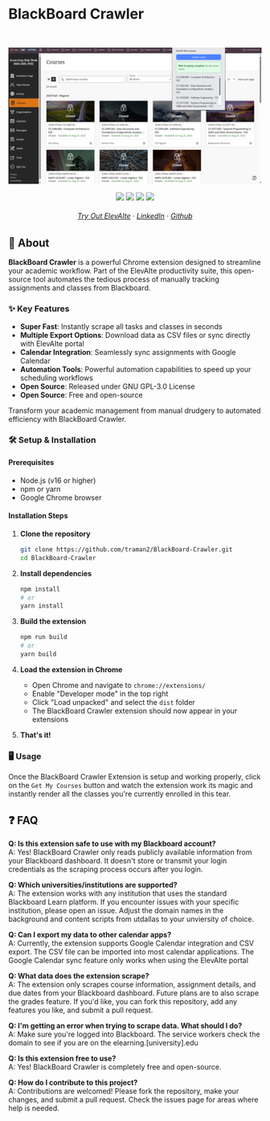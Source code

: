 # BlackBoard Crawler
  
<br>

<p align="center">
 <img src="READMELanding.png"/>
</p>

<p align="center">
  <img src="https://img.shields.io/badge/Google_chrome-4285F4?style=for-the-badge&logo=Google-chrome&logoColor=white"/>
  <img src="https://img.shields.io/badge/JavaScript-323330?style=for-the-badge&logo=javascript&logoColor=F7DF1E"/>
  <img src="https://img.shields.io/badge/React-20232A?style=for-the-badge&logo=react&logoColor=61DAFB"/>
  <img src="https://img.shields.io/badge/Tailwind_CSS-38B2AC?style=for-the-badge&logo=tailwind-css&logoColor=white"/>
</p>

<h6 align="center">
    <a href="https://elevaiteworkspace.com">Try Out ElevAIte</a>
    ·
    <a href="https://www.linkedin.com/in/tejas-raman-1a892b255/">LinkedIn</a>
    ·
    <a href="https://github.com/traman2/">Github</a>
</h6>

## 🚀 About

**BlackBoard Crawler** is a powerful Chrome extension designed to streamline your academic workflow. Part of the ElevAIte productivity suite, this open-source tool automates the tedious process of manually tracking assignments and classes from Blackboard.

### ✨ Key Features

- **Super Fast**: Instantly scrape all tasks and classes in seconds
- **Multiple Export Options**: Download data as CSV files or sync directly with ElevAIte portal
- **Calendar Integration**: Seamlessly sync assignments with Google Calendar
- **Automation Tools**: Powerful automation capabilities to speed up your scheduling workflows
- **Open Source**: Released under GNU GPL-3.0 License
 - **Open Source**: Free and open-source

Transform your academic management from manual drudgery to automated efficiency with BlackBoard Crawler. 

### 🛠️ Setup & Installation

#### Prerequisites
- Node.js (v16 or higher)
- npm or yarn
- Google Chrome browser

#### Installation Steps

1. **Clone the repository**
   ```bash
   git clone https://github.com/traman2/BlackBoard-Crawler.git
   cd BlackBoard-Crawler
   ```

2. **Install dependencies**
   ```bash
   npm install
   # or
   yarn install
   ```

3. **Build the extension**
   ```bash
   npm run build
   # or
   yarn build
   ```

4. **Load the extension in Chrome**
   - Open Chrome and navigate to `chrome://extensions/`
   - Enable "Developer mode" in the top right
   - Click "Load unpacked" and select the `dist` folder
   - The BlackBoard Crawler extension should now appear in your extensions

5. **That's it!**

### 🖥️ Usage
Once the BlackBoard Crawler Extension is setup and working properly, click on the `Get My Courses` button and watch the extension work its magic and instantly render all the classes you're currently enrolled in this tear. 

## ❓ FAQ
**Q: Is this extension safe to use with my Blackboard account?**  
A: Yes! BlackBoard Crawler only reads publicly available information from your Blackboard dashboard. It doesn't store or transmit your login credentials as the scraping process occurs after you login.

**Q: Which universities/institutions are supported?**  
A: The extension works with any institution that uses the standard Blackboard Learn platform. If you encounter issues with your specific institution, please open an issue. Adjust the domain names in the background and content scripts from utdallas to your unviersity of choice. 

**Q: Can I export my data to other calendar apps?**  
A: Currently, the extension supports Google Calendar integration and CSV export. The CSV file can be imported into most calendar applications. The Google Calendar sync feature only works when using the ElevAIte portal

**Q: What data does the extension scrape?**  
A: The extension only scrapes course information, assignment details, and due dates from your Blackboard dashboard. Future plans are to also scrape the grades feature. If you'd like, you can fork this repository, add any features you like, and submit a pull request. 

**Q: I'm getting an error when trying to scrape data. What should I do?**  
A: Make sure you're logged into Blackboard. The service workers check the domain to see if you are on the elearning.[university].edu

**Q: Is this extension free to use?**  
A: Yes! BlackBoard Crawler is completely free and open-source.

**Q: How do I contribute to this project?**  
A: Contributions are welcomed! Please fork the repository, make your changes, and submit a pull request. Check the issues page for areas where help is needed.